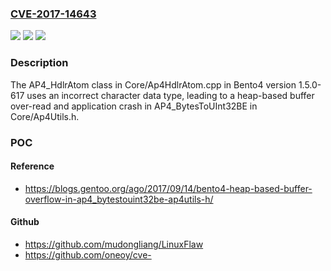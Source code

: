 ### [CVE-2017-14643](https://cve.mitre.org/cgi-bin/cvename.cgi?name=CVE-2017-14643)
![](https://img.shields.io/static/v1?label=Product&message=n%2Fa&color=blue)
![](https://img.shields.io/static/v1?label=Version&message=n%2Fa&color=blue)
![](https://img.shields.io/static/v1?label=Vulnerability&message=n%2Fa&color=brighgreen)

### Description

The AP4_HdlrAtom class in Core/Ap4HdlrAtom.cpp in Bento4 version 1.5.0-617 uses an incorrect character data type, leading to a heap-based buffer over-read and application crash in AP4_BytesToUInt32BE in Core/Ap4Utils.h.

### POC

#### Reference
- https://blogs.gentoo.org/ago/2017/09/14/bento4-heap-based-buffer-overflow-in-ap4_bytestouint32be-ap4utils-h/

#### Github
- https://github.com/mudongliang/LinuxFlaw
- https://github.com/oneoy/cve-

